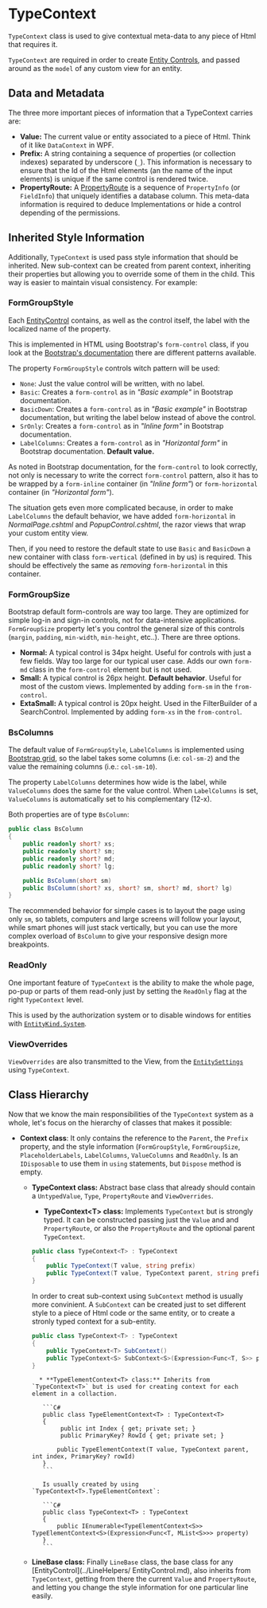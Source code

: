 # TypeContext

`TypeContext` class is used to give contextual meta-data to any piece of Html that requires it. 

`TypeContext` are required in order to create [Entity Controls](../LineHelpers/EntityControls.md), and passed around as the `model` of any custom view for an entity. 


## Data and Metadata
The three more important pieces of information that a TypeContext carries are:

* **Value:** The current value or entity associated to a piece of Html. Think of it like `DataContext` in WPF. 
* **Prefix:** A string containing a sequence of properties (or collection indexes) separated by underscore (`_`). This information is necessary to ensure that the Id of the Html elements (an the name of the input elements) is unique if the same control is rendered twice. 
* **PropertyRoute:** A [PropertyRoute](../../Signum.Entities/PropertyRoute.md) is a sequence of `PropertyInfo` (or `FieldInfo`) that uniquely identifies a database column. This meta-data information is required to deduce Implementations or hide a control depending of the permissions.      


## Inherited Style Information
Additionally, `TypeContext` is used pass style information that should be inherited. New sub-context can be created from parent context, inheriting their properties but allowing you to override some of them in the child. This way is easier to maintain visual consistency. For example: 

### FormGroupStyle

Each [EntityControl](../LineHelpers/EntityControl.md) contains, as well as the control itself, the label with the localized name of the property. 

This is implemented in HTML using Bootstrap's `form-control` class, if you look at the [Bootstrap's documentation](http://getbootstrap.com/css/#forms) there are different patterns available.

The property `FormGroupStyle` controls witch pattern will be used:
 
* `None`: Just the value control will be written, with no label.  
* `Basic`: Creates a `form-control` as in *"Basic example"* in Bootstrap documentation. 
* `BasicDown`: Creates a `form-control` as in *"Basic example"* in Bootstrap documentation, but writing the label below instead of above the control. 
* `SrOnly`:  Creates a `form-control` as in *"Inline form"* in Bootstrap documentation. 
* `LabelColumns`: Creates a `form-control` as in *"Horizontal form"* in Bootstrap documentation. **Default value.**
   
As noted in Bootstrap documentation, for the `form-control` to look correctly, not only is necessary to write the correct `form-control` pattern, also it has to be wrapped by a `form-inline` container (in *"Inline form"*) or `form-horizontal` container (in *"Horizontal form"*). 
 
The situation gets even more complicated because, in order to make `LabelColumns` the default behavior, we have added `form-horizontal` in *NormalPage.cshtml* and *PopupControl.cshtml*, the razor views that wrap your custom entity view. 

Then, if you need to restore the default state to use `Basic` and `BasicDown` a new container with class `form-vertical` (defined in by us) is required. This should be effectively the same as *removing* `form-horizontal` in this container. 

### FormGroupSize

Bootstrap default form-controls are way too large. They are optimized for simple log-in and sign-in controls, not for data-intensive applications. `FormGroupSize` property let's you control the general size of this controls (`margin`, `padding`, `min-width`, `min-height`, etc..). There are three options.

*  **Normal:** A typical control is 34px height. Useful for controls with just a few fields. Way too large for our typical user case. Adds our own `form-md` class in the `form-control` element but is not used. 
*  **Small:** A typical control is 26px height. **Default behavior**. Useful for most of the custom views. Implemented by adding `form-sm` in the `from-control`.
*  **ExtaSmall:** A typical control is 20px height. Used in the FilterBuilder of a SearchControl. Implemented by adding `form-xs` in the `from-control`.

### BsColumns
 
The default value of `FormGroupStyle`, `LabelColumns` is implemented using [Bootstrap grid](http://getbootstrap.com/css/#grid), so the label takes some columns (i.e: `col-sm-2`) and the value the remaining columns (i.e.: `col-sm-10`). 

The property `LabelColumns` determines how wide is the label, while `ValueColumns` does the same for the value control. When `LabelColumns` is set, `ValueColumns` is automatically set to his complementary (12-x). 

Both properties are of type `BsColumn`:

```C#
public class BsColumn
{
    public readonly short? xs;
    public readonly short? sm;
    public readonly short? md;
    public readonly short? lg;

    public BsColumn(short sm)
    public BsColumn(short? xs, short? sm, short? md, short? lg)
}
```

The recommended behavior for simple cases is to layout the page using only `sm`, so tablets, computers and  large screens will follow your layout, while smart phones will just stack vertically, but you can use the more complex overload of `BsColumn` to give your responsive design more breakpoints. 

### ReadOnly

One important feature of `TypeContext` is the ability to make the whole page, po-pup or parts of them read-only just by setting the `ReadOnly` flag at the right `TypeContext` level. 

This is used by the authorization system or to disable windows for entities with [`EntityKind.System`](../../Signum.Entities/EntityKind.md).

### ViewOverrides

`ViewOverrides` are also transmitted to the View, from the [ `EntitySettings`](../Facades/Navigator.md) using `TypeContext`.


## Class Hierarchy

Now that we know the main responsibilities of the `TypeContext` system as a whole, let's focus on the hierarchy of classes that makes it possible: 

* **Context class**: It only contains the reference to the `Parent`, the  `Prefix` property, and the style information (`FormGroupStyle`, `FormGroupSize`, `PlaceholderLabels`, `LabelColumns`, `ValueColumns` and `ReadOnly`. Is an `IDisposable` to use them in `using` statements, but `Dispose` method is empty. 

	* **TypeContext class:** Abstract base class that already should contain a `UntypedValue`, `Type`, `PropertyRoute` and `ViewOverrides`. 

		* **TypeContext\<T> class:** Implements `TypeContext` but is strongly typed. It can be constructed passing just the `Value` and  and `PropertyRoute`, or also the `PropertyRoute` and the optional parent `TypeContext`. 
        
         ```C#
         public class TypeContext<T> : TypeContext
         {    
             public TypeContext(T value, string prefix)
             public TypeContext(T value, TypeContext parent, string prefix, PropertyRoute propertyRoute)
         }
         ```

         In order to creat sub-context using `SubContext` method is usually more convinient. A `SubContext` can be created just to set different style to a piece of Html code or the same entity, or to create a stronly typed context for a sub-entity. 

         ```C#
         public class TypeContext<T> : TypeContext
         {
             public TypeContext<T> SubContext()
             public TypeContext<S> SubContext<S>(Expression<Func<T, S>> property)
         }
         ```

	        * **TypeElementContext<T> class:** Inherits from `TypeContext<T>` but is used for creating context for each element in a collaction. 
	
	         ```C#
	         public class TypeElementContext<T> : TypeContext<T>
	         {
	              public int Index { get; private set; }
	              public PrimaryKey? RowId { get; private set; }
	             
	             public TypeElementContext(T value, TypeContext parent, int index, PrimaryKey? rowId)
	         }
	         ```
	
	         Is usually created by using `TypeContext<T>.TypeElementContext`: 
	
	         ```C#
	         public class TypeContext<T> : TypeContext
	         {
	             public IEnumerable<TypeElementContext<S>> TypeElementContext<S>(Expression<Func<T, MList<S>>> property)
	         }
	         ```

     * **LineBase class:** Finally `LineBase` class, the base class for any [EntityControl](../LineHelpers/ EntityControl.md), also inherits from `TypeContext`, getting from there the current `Value` and `PropertyRoute`, and letting you change the style information for one particular line easily.    	 
